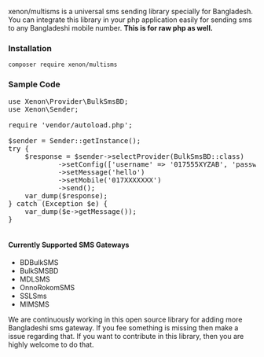 xenon/multisms is a universal sms sending library specially for Bangladesh. <br> You can integrate this library in your php application easily for sending sms to any Bangladeshi mobile number. <strong>This is for raw php as well.</strong>


### Installation

```
composer require xenon/multisms
```

### Sample Code

<pre>
use Xenon\Provider\BulkSmsBD;
use Xenon\Sender;

require 'vendor/autoload.php';

$sender = Sender::getInstance();
try {
    $response = $sender->selectProvider(BulkSmsBD::class)
            ->setConfig(['username' => '017555XYZAB', 'password' => 'XXXXX'])
            ->setMessage('hello')
            ->setMobile('017XXXXXXX')
            ->send();
    var_dump($response);
} catch (Exception $e) {
    var_dump($e->getMessage());
}

</pre>


#### Currently Supported SMS Gateways
* BDBulkSMS
* BulkSMSBD
* MDLSMS
* OnnoRokomSMS
* SSLSms
* MIMSMS

 We are continuously working in this open source library for adding more Bangladeshi sms gateway. If you fee something is missing then make a issue regarding that.
If you want to contribute in this library, then you are highly welcome to do that.

